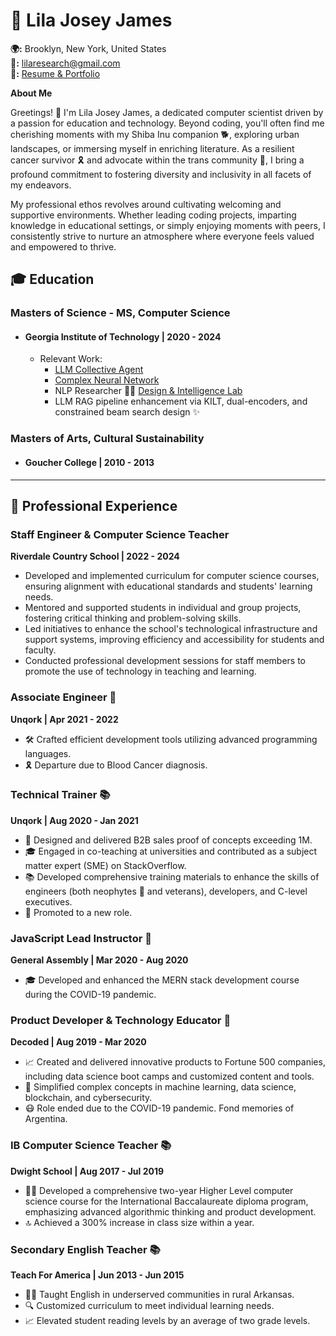 # 🌟 Lila Josey James
**🌍:** Brooklyn, New York, United States  
**🚀:** lilaresearch@gmail.com  
**🎨:** [Resume & Portfolio](https://github.com/LilaShiba)


**About Me**

Greetings! 👋 I'm Lila Josey James, a dedicated computer scientist driven by a passion for education and technology. Beyond coding, you'll often find me cherishing moments with my Shiba Inu companion 🐕, exploring urban landscapes, or immersing myself in enriching literature. As a resilient cancer survivor 🎗️ and advocate within the trans community 🌈, I bring a profound commitment to fostering diversity and inclusivity in all facets of my endeavors.

My professional ethos revolves around cultivating welcoming and supportive environments. Whether leading coding projects, imparting knowledge in educational settings, or simply enjoying moments with peers, I consistently strive to nurture an atmosphere where everyone feels valued and empowered to thrive.

## 🎓 Education

### Masters of Science - MS, Computer Science
- #### Georgia Institute of Technology | 2020 - 2024
  - Relevant Work:
    - [LLM Collective Agent](https://github.com/LilaShiba/SND_Agents)
    - [Complex Neural Network](https://github.com/LilaShiba/neural_collective_network)
    - NLP Researcher 🧑‍🏫 [Design & Intelligence Lab](https://dilab.gatech.edu/) 
    - LLM RAG pipeline enhancement via KILT, dual-encoders, and constrained beam search design ✨
      
### Masters of Arts, Cultural Sustainability
- #### Goucher College | 2010 - 2013

--- 

## 💼 Professional Experience

### Staff Engineer & Computer Science Teacher
**Riverdale Country School | 2022 - 2024**
- Developed and implemented curriculum for computer science courses, ensuring alignment with educational standards and students' learning needs.
- Mentored and supported students in individual and group projects, fostering critical thinking and problem-solving skills.
- Led initiatives to enhance the school's technological infrastructure and support systems, improving efficiency and accessibility for students and faculty.
- Conducted professional development sessions for staff members to promote the use of technology in teaching and learning.

### Associate Engineer 🚀
**Unqork | Apr 2021 - 2022**
- 🛠️ Crafted efficient development tools utilizing advanced programming languages.
- 🎗️ Departure due to Blood Cancer diagnosis.

### Technical Trainer 📚
**Unqork | Aug 2020 - Jan 2021**
- 🚀 Designed and delivered B2B sales proof of concepts exceeding 1M.
- 🎓 Engaged in co-teaching at universities and contributed as a subject matter expert (SME) on StackOverflow.
- 📚 Developed comprehensive training materials to enhance the skills of engineers (both neophytes 🐍 and veterans), developers, and C-level executives.
- 🥇 Promoted to a new role.

### JavaScript Lead Instructor 🌟
**General Assembly | Mar 2020 - Aug 2020**
- 🎓 Developed and enhanced the MERN stack development course during the COVID-19 pandemic.

### Product Developer & Technology Educator 🚀
**Decoded | Aug 2019 - Mar 2020**
- 📈 Created and delivered innovative products to Fortune 500 companies, including data science boot camps and customized content and tools.
- 🤖 Simplified complex concepts in machine learning, data science, blockchain, and cybersecurity.
- 😷 Role ended due to the COVID-19 pandemic. Fond memories of Argentina.

### IB Computer Science Teacher 📚
**Dwight School | Aug 2017 - Jul 2019**
- 👩‍🏫 Developed a comprehensive two-year Higher Level computer science course for the International Baccalaureate diploma program, emphasizing advanced algorithmic thinking and product development.
- 🔝 Achieved a 300% increase in class size within a year.

### Secondary English Teacher 📚
**Teach For America | Jun 2013 - Jun 2015**
- 👩‍🏫 Taught English in underserved communities in rural Arkansas.
- 🔍 Customized curriculum to meet individual learning needs.
- 📈 Elevated student reading levels by an average of two grade levels.

